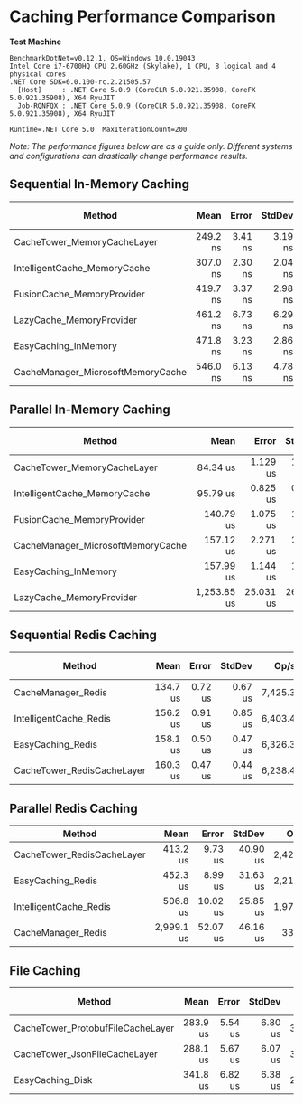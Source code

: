 # Caching Performance Comparison

**Test Machine**

```
BenchmarkDotNet=v0.12.1, OS=Windows 10.0.19043
Intel Core i7-6700HQ CPU 2.60GHz (Skylake), 1 CPU, 8 logical and 4 physical cores
.NET Core SDK=6.0.100-rc.2.21505.57
  [Host]     : .NET Core 5.0.9 (CoreCLR 5.0.921.35908, CoreFX 5.0.921.35908), X64 RyuJIT
  Job-RQNFQX : .NET Core 5.0.9 (CoreCLR 5.0.921.35908, CoreFX 5.0.921.35908), X64 RyuJIT

Runtime=.NET Core 5.0  MaxIterationCount=200
```

_Note: The performance figures below are as a guide only. Different systems and configurations can drastically change performance results._

## Sequential In-Memory Caching

|                            Method |     Mean |   Error |  StdDev |        Op/s | Ratio | RatioSD |  Gen 0 | Gen 1 | Gen 2 | Allocated |
|---------------------------------- |---------:|--------:|--------:|------------:|------:|--------:|-------:|------:|------:|----------:|
|       CacheTower_MemoryCacheLayer | 249.2 ns | 3.41 ns | 3.19 ns | 4,012,492.0 |  1.00 |    0.00 | 0.0229 |     - |     - |      72 B |
|      IntelligentCache_MemoryCache | 307.0 ns | 2.30 ns | 2.04 ns | 3,257,086.2 |  1.23 |    0.02 | 0.0277 |     - |     - |      88 B |
|        FusionCache_MemoryProvider | 419.7 ns | 3.37 ns | 2.98 ns | 2,382,914.8 |  1.68 |    0.03 | 0.0458 |     - |     - |     144 B |
|          LazyCache_MemoryProvider | 461.2 ns | 6.73 ns | 6.29 ns | 2,168,316.7 |  1.85 |    0.03 | 0.1144 |     - |     - |     360 B |
|              EasyCaching_InMemory | 471.8 ns | 3.23 ns | 2.86 ns | 2,119,738.2 |  1.89 |    0.03 | 0.0482 |     - |     - |     152 B |
| CacheManager_MicrosoftMemoryCache | 546.0 ns | 6.13 ns | 4.78 ns | 1,831,499.9 |  2.19 |    0.03 | 0.0277 |     - |     - |      88 B |

## Parallel In-Memory Caching

|                            Method |        Mean |     Error |    StdDev |     Op/s | Ratio | RatioSD |    Gen 0 | Gen 1 | Gen 2 | Allocated |
|---------------------------------- |------------:|----------:|----------:|---------:|------:|--------:|---------:|------:|------:|----------:|
|       CacheTower_MemoryCacheLayer |    84.34 us |  1.129 us |  1.056 us | 11,856.5 |  1.00 |    0.00 |   2.0752 |     - |     - |   6.26 KB |
|      IntelligentCache_MemoryCache |    95.79 us |  0.825 us |  0.771 us | 10,439.0 |  1.14 |    0.02 |  30.2734 |     - |     - |  92.13 KB |
|        FusionCache_MemoryProvider |   140.79 us |  1.075 us |  1.005 us |  7,103.0 |  1.67 |    0.02 |  50.5371 |     - |     - | 152.98 KB |
| CacheManager_MicrosoftMemoryCache |   157.12 us |  2.271 us |  2.013 us |  6,364.6 |  1.86 |    0.03 |  31.9824 |     - |     - |  97.54 KB |
|              EasyCaching_InMemory |   157.99 us |  1.144 us |  1.014 us |  6,329.4 |  1.87 |    0.03 |  50.7813 |     - |     - | 155.06 KB |
|          LazyCache_MemoryProvider | 1,253.85 us | 25.031 us | 26.783 us |    797.5 | 14.92 |    0.38 | 121.0938 |     - |     - | 365.37 KB |


## Sequential Redis Caching

|                     Method |     Mean |   Error |  StdDev |    Op/s | Ratio |  Gen 0 | Gen 1 | Gen 2 | Allocated |
|--------------------------- |---------:|--------:|--------:|--------:|------:|-------:|------:|------:|----------:|
|         CacheManager_Redis | 134.7 us | 0.72 us | 0.67 us | 7,425.3 |  0.84 | 0.7324 |     - |     - |    2376 B |
|     IntelligentCache_Redis | 156.2 us | 0.91 us | 0.85 us | 6,403.4 |  0.97 | 0.9766 |     - |     - |    3456 B |
|          EasyCaching_Redis | 158.1 us | 0.50 us | 0.47 us | 6,326.3 |  0.99 | 0.2441 |     - |     - |    1144 B |
| CacheTower_RedisCacheLayer | 160.3 us | 0.47 us | 0.44 us | 6,238.4 |  1.00 | 0.2441 |     - |     - |     936 B |

## Parallel Redis Caching

|                     Method |       Mean |    Error |   StdDev |    Op/s | Ratio | RatioSD |   Gen 0 |   Gen 1 |  Gen 2 | Allocated |
|--------------------------- |-----------:|---------:|---------:|--------:|------:|--------:|--------:|--------:|-------:|----------:|
| CacheTower_RedisCacheLayer |   413.2 us |  9.73 us | 40.90 us | 2,420.0 |  1.00 |    0.00 | 24.4141 |  9.7656 | 1.9531 | 110.38 KB |
|          EasyCaching_Redis |   452.3 us |  8.99 us | 31.63 us | 2,211.0 |  1.11 |    0.13 | 22.4609 |  9.7656 | 2.9297 | 108.74 KB |
|     IntelligentCache_Redis |   506.8 us | 10.02 us | 25.85 us | 1,973.1 |  1.26 |    0.15 | 72.2656 | 23.9258 | 3.9063 | 332.72 KB |
|         CacheManager_Redis | 2,999.1 us | 52.07 us | 46.16 us |   333.4 |  7.94 |    0.80 | 82.0313 |       - |      - | 241.57 KB |


## File Caching

|                            Method |     Mean |   Error |  StdDev |    Op/s | Ratio | RatioSD |  Gen 0 | Gen 1 | Gen 2 | Allocated |
|---------------------------------- |---------:|--------:|--------:|--------:|------:|--------:|-------:|------:|------:|----------:|
| CacheTower_ProtobufFileCacheLayer | 283.9 us | 5.54 us | 6.80 us | 3,522.7 |  0.99 |    0.04 | 0.9766 |     - |     - |   3.13 KB |
|     CacheTower_JsonFileCacheLayer | 288.1 us | 5.67 us | 6.07 us | 3,471.4 |  1.00 |    0.00 | 2.9297 |     - |     - |   8.66 KB |
|                  EasyCaching_Disk | 341.8 us | 6.82 us | 6.38 us | 2,925.6 |  1.19 |    0.03 | 1.4648 |     - |     - |   5.09 KB |